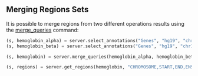 ## Merging Regions Sets

It is possible to merge regions from two different operations results using the [merge_queries](http://deepblue.mpi-inf.mpg.de/api.php#api-merge_queries) command:

```python
(s, hemoglobin_alpha) = server.select_annotations("Genes", "hg19", "chr16", 222845, 227521,  user_key)
(s, hemoglobin_beta) = server.select_annotations("Genes", "hg19", "chr11", 5246693, 5250625, user_key)

(s, hemoglobin) = server.merge_queries(hemoglobin_alpha, hemoglobin_beta, user_key)

(s, regions) = server.get_regions(hemoglobin, "CHROMOSOME,START,END,ENSEMBLE_ID,VALUE,STRAND", user_key)
```